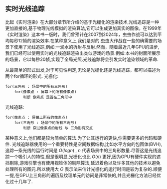 ## 实时光线追踪

比起《实时渲染》在大部分章节所介绍的基于光栅化的渲染技术,光线追踪是一种更加直接的,基于物理光线模拟的渲染算法,它可以生成更加真实的图像。在1999年《实时渲染》这本书一版时，我们曾预计在2007到2024年，虫虫作战可以达到平均每秒12帧的渲染效率.在某种意义上,我们是对的.虫虫大作战在一些的确需要的场景下使用了光线追踪,例如:一滴水的折射与反射.然而，随着最近几年GPU的进步,我们已经可以使用实时的光线追踪渲染出类似游戏的场景.例如:本书的封面所展示的场景，它以每秒20帧,实现了全局光照.光线追踪将会引发实时渲染领域的革命. 

从最简单的形式出发,对于可见性判定,无论是光栅化还是光线追踪，都可以描述为两个for循环的形式.
光栅化: 
```
for(三角形 : 场景中的所有三角形)
    for(像素点 : 屏幕上的所有像素点)
        判断 像素点 是否在三角形中
```
光线追踪:
```
for(像素点 : 屏幕上所有的像素点)
    for(三角形 : 场景中的所有三角形)
        判断 穿过像素点的射线 与 三角形有交点
```

某种意义上,他们都是较为简单的算法.为了让其运行的更快,你需要更多的代码和硬件. 光线追踪器使用的一个重要特性是空间数据结构,比如水平方向的包围体(BVH),追踪一条光线的运行时间是 $O(log n)$ , $n$ 代表场景中的三角形数量.尽管这是光线追踪一个吸引人的特性,但是很明显,光栅化也比 $O(n)$ 更好,因为GPU有硬件实现的遮挡剔除,游戏引擎也有使用视锥体的剔除算法,延迟着色以及许多其他的技术以避免处理所有的图元.所以使用大 $O$ 表示法来估计光栅化的运行时间是较为复杂的.顺便一提,在GPU上三角形的遍历及纹理单元的访问是非常快的,并且光栅化方法已经优化过十几年了.





